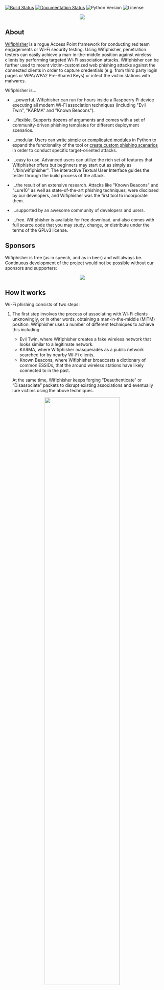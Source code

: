 [![Build Status](https://travis-ci.org/wifiphisher/wifiphisher.svg?branch=master)](https://travis-ci.org/wifiphisher/wifiphisher)
[![Documentation Status](https://readthedocs.org/projects/wifiphisher/badge/?version=latest)](http://wifiphisher.readthedocs.io/en/latest/?badge=latest)
![Python Version](https://img.shields.io/badge/python-3.7-blue.svg)
![License](https://img.shields.io/badge/license-GPL-blue.svg)

<p align="center"><img src="https://wifiphisher.github.io/wifiphisher/wifiphisher.png" /></p>

## About
<a href="https://wifiphisher.org">Wifiphisher</a> is a rogue Access Point framework for conducting red team engagements or Wi-Fi security testing. Using Wifiphisher, penetration testers can easily achieve a man-in-the-middle position against wireless clients by performing targeted Wi-Fi association attacks. Wifiphisher can be further used to mount victim-customized web phishing attacks against the connected clients in order to capture credentials (e.g. from third party login pages or WPA/WPA2 Pre-Shared Keys) or infect the victim stations with malwares.

Wifiphisher is...

* ...powerful. Wifiphisher can run for hours inside a Raspberry Pi device
executing all modern Wi-Fi association techniques (including "Evil Twin", "KARMA" and "Known Beacons").  

* ...flexible. Supports dozens of arguments and comes with a set of
community-driven phishing templates for different deployment scenarios.  

* ...modular. Users can <a href="http://wifiphisher.readthedocs.io/en/latest/extensions.html">write simple or complicated modules</a> in Python to expand the functionality of the tool or <a href="http://wifiphisher.readthedocs.io/en/latest/custom_phishing_scenario.html">create custom phishing scenarios</a> in order to conduct specific target-oriented attacks. 

* ...easy to use. Advanced users can utilize the rich set of features that Wifiphisher offers but beginners may start out as simply as "./bin/wifiphisher". The interactive Textual User Interface guides the tester through the build process of the attack. 

* ...the result of an extensive research. Attacks like "Known Beacons" and "Lure10" as well as state-of-the-art phishing techniques, were disclosed by our developers, and Wifiphisher was the first tool to incorporate them. 

* ...supported by an awesome community of developers and users.

* ...free. Wifiphisher is available for free download, and also comes with full
source code that you may study, change, or distribute under the terms of the 
GPLv3 license.

## Sponsors 

Wifiphisher is free (as in speech, and as in beer) and will always be. Continuous development of the project would not be possible without our sponsors and supporters:

<a href="https://www.tines.com/?utm_source=oss&utm_medium=sponsorship&utm_campaign=wifiphisher"><p align="center"><img src="https://wifiphisher.github.io/wifiphisher/tines_logo.png" /></p></a>

## How it works

Wi-Fi phishing consists of two steps:

1. The first step involves the process of associating with Wi-Fi clients
unknowingly, or in other words, obtaining a man-in-the-middle (MITM) position. Wifiphisher uses a number of different techniques to achieve this including:
    * Evil Twin, where Wifiphisher creates a fake wireless network that looks similar to a legitimate network.
    * KARMA, where Wifiphisher masquerades as a public network searched for by nearby Wi-Fi clients.
    * Known Beacons, where Wifiphisher broadcasts a dictionary of common ESSIDs, that the around wireless stations have likely connected to in the past.

    At the same time, Wifiphisher keeps forging “Deauthenticate” or “Disassociate” packets to disrupt existing associations and eventually lure victims using the above techniques.

<p align="center"><img width="70%" src="https://wifiphisher.github.io/wifiphisher/diagram.jpg" /><br /><i>Performing MiTM attack</i></p>

2. (Optionally) There are a number of different attacks that can be carried out 
once Wifiphisher grants the penetration tester with a man-in-the-middle
position. For example, the tester may perform data sniffing or scan the victim stations for vulnerabilities. 

    Using Wifiphisher, advanced web phishing techniques are possible by gathering
information from the target environment and victim user. For example, in one of
our scenarios, Wifiphisher will extract information from the broadcasted beacon
frames and the HTTP User-Agent header to display a web-based imitation of
Windows network manager in order to capture the Pre-Shared Key.

<p align="center"><img src="https://wifiphisher.github.io/wifiphisher/ss-webphishing.png" /><br /><i>Fake <a href="https://wifiphisher.org/ps/wifi_connect/">web-based network manager</a></i></p>

## Requirements
Following are the requirements for getting the most out of Wifiphisher:

  - A working Linux system. People have made Wifiphisher work on many distros, but Kali Linux is the officially supported distribution, thus all new features are primarily tested on this platform.
  - One wireless network adapter that supports AP & Monitor mode and is capable of injection. Drivers should support netlink.

## Installation

To install the latest development version type the following commands:

```bash
git clone https://github.com/wifiphisher/wifiphisher.git # Download the latest revision
cd wifiphisher # Switch to tool's directory
sudo python setup.py install # Install any dependencies
```

Alternatively, you can download the latest stable version from the <a href="https://github.com/wifiphisher/wifiphisher/releases">Releases page</a>.

## Usage

Run the tool by typing `wifiphisher` or `python bin/wifiphisher` (from inside the tool's directory).

By running the tool without any options, it will find the right interfaces and interactively ask the user to pick the ESSID of the target network (out of a list with all the ESSIDs in the around area) as well as a phishing scenario to perform. By default, the tool will perform both Evil Twin and KARMA attacks.

***

```shell
wifiphisher -aI wlan0 -jI wlan4 -p firmware-upgrade --handshake-capture handshake.pcap
```

Use wlan0 for spawning the rogue Access Point and wlan4 for DoS attacks. Select the target network manually from the list and perform the "Firmware Upgrade" scenario. Verify that the captured Pre-Shared Key is correct by checking it against the handshake in the handshake.pcap file.

Useful for manually selecting the wireless adapters. The <a href="https://wifiphisher.org/ps/firmware-upgrade/">"Firmware Upgrade"</a> scenario is an easy way for obtaining the PSK from a password-protected network.

***

```shell
wifiphisher --essid CONFERENCE_WIFI -p plugin_update -pK s3cr3tp4ssw0rd
```

Automatically pick the right interfaces. Target the Wi-Fi with ESSID "CONFERENCE_WIFI" and perform the "Plugin Update" scenario. The Evil Twin will be password-protected with PSK "s3cr3tp4ssw0rd".

Useful against networks with disclosed PSKs (e.g. in conferences). The <a href="https://wifiphisher.org/ps/plugin_update/">"Plugin Update"</a> scenario provides an easy way for getting the victims to download malicious executables (e.g. malwares containing a reverse shell payload).

***

```shell
wifiphisher --essid "FREE WI-FI" -p oauth-login -kB
```

Simply spawn an open Wi-Fi network with ESSID "FREE WI-FI" and perform the "OAuth Login" scenario. Furthermore, mount the "Known Beacons" Wi-Fi automatic association technique.

Useful against victims in public areas. The <a href="https://wifiphisher.org/ps/oauth-login/">"OAuth Login"</a> scenario provides a simple way for capturing credentials from social networks, like Facebook. 


Following are all the options along with their descriptions (also available with `wifiphisher -h`):

| Short form | Long form | Explanation |
| :----------: | :---------: | :-----------: |
|-h | --help| show this help message and exit |
|-i INTERFACE| --interface INTERFACE| Manually choose an interface that supports both AP and monitor modes for spawning the rogue AP as well as mounting additional Wi-Fi attacks from Extensions (i.e. deauth). Example: -i wlan1 |
|-eI EXTENSIONSINTERFACE| --extensionsinterface EXTENSIONSINTERFACE|	Manually choose an interface that supports monitor mode for running the extensions. Example: -eI wlan1|
|-aI APINTERFACE| --apinterface APINTERFACE|	Manually choose an interface that supports AP mode for spawning an AP. Example: -aI wlan0|
|-pI INTERFACE| --protectinterface INTERFACE| Specify one or more interfaces that will have their connection protected from being managed by NetworkManager.|
|-iI INTERFACE| --internetinterface INTERFACE| Specify interface connected to internet, should be used in conjunction with -pI|
|-kN| --keepnetworkmanager| Do not kill NetworkManager.|
|-nE| --noextensions|	Do not load any extensions.|
|-e ESSID| --essid ESSID|	Enter the ESSID of the rogue Access Point. This option will skip Access Point selection phase. Example: --essid 'Free WiFi'|
|-pPD PHISHING_PAGES_DIRECTORY|--phishing-pages-directory PHISHING_PAGES_DIRECTORY| Search for phishing pages in this location|
|-p PHISHINGSCENARIO| --phishingscenario PHISHINGSCENARIO	|Choose the phishing scenario to run.This option will skip the scenario selection phase. Example: -p firmware_upgrade|
|-pK PRESHAREDKEY| --presharedkey PRESHAREDKEY|	Add WPA/WPA2 protection on the rogue Access Point. Example: -pK s3cr3tp4ssw0rd|
|-qS| --quitonsuccess|	Stop the script after successfully retrieving one pair of credentials.|
|-lC| --lure10-capture| Capture the BSSIDs of the APs that are discovered during AP selection phase. This option is part of Lure10 attack.
|-lE LURE10_EXPLOIT |--lure10-exploit LURE10_EXPLOIT| Fool the Windows Location Service of nearby Windows users to believe it is within an area that was previously captured with --lure10-capture. Part of the Lure10 attack.|
|-iAM| --mac-ap-interface| Specify the MAC address of the AP interface. Example: -iAM 38:EC:11:00:00:00|
|-iEM| --mac-extensions-interface| Specify the MAC address of the extensions interface. Example: -iEM E8:2A:EA:00:00:00|
|-iNM| --no-mac-randomization| Do not change any MAC address.|
|-hC|--handshake-capture|Capture of the WPA/WPA2 handshakes for verifying passphrase. Requires cowpatty. Example: -hC capture.pcap|
|-dE ESSID|--deauth-essid ESSID|Deauth all the BSSIDs in the WLAN with that ESSID.|
|-dC CHANNELS| --deauth-channels CHANNELS|Channels to deauth. Example: --deauth-channels 1,3,7|
||--logging| Enable logging. Output will be saved to wifiphisher.log file.|
|-lP LOGPATH| --logpath LOGPATH| Determine the full path of the logfile.|
|-cP CREDENTIAL_LOG_PATH|--credential-log-path CREDENTIAL_LOG_PATH|Determine the full path of the file that will store any captured credentials|
|-cM|--channel-monitor|Monitor if the target access point changes the channel.|
||--payload-path| Enable the payload path. Intended for use with scenarios that serve payloads.|
|-wP|--wps-pbc|Monitor if the button on a WPS-PBC Registrar side is pressed.|
|-wAI|--wpspbc-assoc-interface|The WLAN interface used for associating to the WPS AccessPoint.|
|-kB|--known-beacons|Perform the known beacons Wi-Fi automatic association technique.|
|-fH|--force-hostapd|Force the usage of hostapd installed in the system.|
||--dnsmasq-conf DNSMASQ_CONF|Determine the full path of dnmasq.conf file.|
|-dK|--disable-karma|Disables KARMA attack.|
|-pE|--phishing-essid|Determine the ESSID you want to use for the phishing page.|


## Screenshots

<p align="center"><img src="https://wifiphisher.github.io/wifiphisher/ss5.png" /><br /><i>Targeting an access point</i></p>
<p align="center"><img src="https://wifiphisher.github.io/wifiphisher/ss2.png" /><br /><i>A successful attack</i></p>
<p align="center"><img src="https://wifiphisher.github.io/wifiphisher/ss7.png" /><br /><i>Fake <a href="https://wifiphisher.org/ps/firmware-upgrade/">router configuration page</a></i></p>
<p align="center"><img src="https://wifiphisher.github.io/wifiphisher/ss6.png" /><br /><i>Fake <a href="https://wifiphisher.org/ps/oauth-login/">OAuth Login Page</a></i></p>
<p align="center"><img src="https://wifiphisher.github.io/wifiphisher/ss4.png" /><br /><i>Fake <a href="https://wifiphisher.org/ps/wifi_connect/">web-based network manager</a></i></p>


## Help needed
If you are a Python developer or a web designer you can help us improve Wifiphisher. Feel free to take a look at the <a href="https://github.com/wifiphisher/wifiphisher/issues">bug tracker</a> for some tasks to do.

If you don't know how to code, you can help us by <a href="https://github.com/wifiphisher/wifiphisher/issues">proposing improvements or reporting bugs</a>. Please have a look at the Bug Reporting Guidelines and the <a href="https://wifiphisher.readthedocs.io/en/latest/faq.html">FAQ document</a> beforehand.  Note that the tool does not aim to be script-kiddie friendly. Make sure you do understand how the tool works before opening an issue.

## Credits
The script is based on an idea from <a
href="https://github.com/DanMcInerney">Dan McInerney</a> back in 2015.

A full list of contributors lies <a href="https://github.com/wifiphisher/wifiphisher/graphs/contributors">here</a>.

## License
Wifiphisher is licensed under the GPLv3 license. See [LICENSE](LICENSE) for more information.

## Project Status
Wifiphisher's current version is **1.4**. You can download the latest release from <a href="https://github.com/wifiphisher/wifiphisher/releases/tag/v1.4">here</a>. Otherwise you can get the latest development version by cloning this repository.

## Disclaimer
* Usage of Wifiphisher for attacking infrastructures without prior mutual consistency can be considered as an illegal activity. It is the final user's responsibility to obey all applicable local, state and federal laws. Authors assume no liability and are not responsible for any misuse or damage caused by this program.

<b>Note</b>: Be aware of sites pretending to be related with the Wifiphisher Project. They may be delivering malware.

For Wifiphisher news, follow us on <a href="https://www.twitter.com/wifiphisher">Twitter</a> or like us on <a href="https://www.facebook.com/Wifiphisher-129914317622032/">Facebook</a>.
